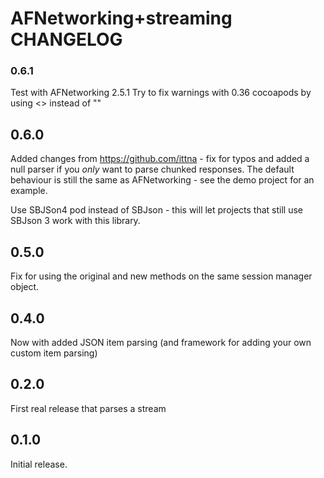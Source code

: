 # AFNetworking+streaming CHANGELOG

### 0.6.1
Test with AFNetworking 2.5.1
Try to fix warnings with 0.36 cocoapods by using <> instead of ""

## 0.6.0
Added changes from https://github.com/ittna - fix for typos and added a null parser if you _only_ want to parse
chunked responses. The default behaviour is still the same as AFNetworking - see the demo project for an example.

Use SBJSon4 pod instead of SBJson - this will let projects that still use SBJson 3 work with this library.

## 0.5.0
Fix for using the original and new methods on the same session manager object.

## 0.4.0
Now with added JSON item parsing (and framework for adding your own custom item parsing)

## 0.2.0
First real release that parses a stream

## 0.1.0
Initial release.

